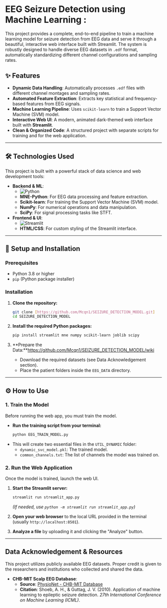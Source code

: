 # EEG Seizure Detection using Machine Learning :

This project provides a complete, end-to-end pipeline to train a machine learning model for seizure detection from EEG data and serve it through a beautiful, interactive web interface built with Streamlit. The system is robustly designed to handle diverse EEG datasets in `.edf` format, automatically standardizing different channel configurations and sampling rates.



## ✨ Features

-   **Dynamic Data Handling**: Automatically processes `.edf` files with different channel montages and sampling rates.
-   **Automated Feature Extraction**: Extracts key statistical and frequency-based features from EEG signals.
-   **Machine Learning Pipeline**: Uses `scikit-learn` to train a Support Vector Machine (SVM) model.
-   **Interactive Web UI**: A modern, animated dark-themed web interface built with **Streamlit**.
-   **Clean & Organized Code**: A structured project with separate scripts for training and for the web application.

---

## 🛠️ Technologies Used

This project is built with a powerful stack of data science and web development tools:

-   **Backend & ML**:
    -   ![Python](https://img.shields.io/badge/Python-3776AB?style=for-the-badge&logo=python&logoColor=white)
    -   **MNE-Python**: For EEG data processing and feature extraction.
    -   **Scikit-learn**: For training the Support Vector Machine (SVM) model.
    -   **NumPy**: For numerical operations and data manipulation.
    -   **SciPy**: For signal processing tasks like STFT.
-   **Frontend & UI**:
    -   ![Streamlit](https://img.shields.io/badge/Streamlit-FF4B4B?style=for-the-badge&logo=streamlit&logoColor=white)
    -   **HTML/CSS**: For custom styling of the Streamlit interface.

---

## 🚀 Setup and Installation

### Prerequisites

-   Python 3.8 or higher
-   `pip` (Python package installer)

### Installation

1.  **Clone the repository:**
    ```bash
    git clone [https://github.com/Mcqn1/SEIZURE_DETECTION_MODEL.git]
    cd SEIZURE_DETECTION_MODEL
    ```

2.  **Install the required Python packages:**
    ```bash
    pip install streamlit mne numpy scikit-learn joblib scipy
    ```

3.  **Prepare the Data:**https://github.com/Mcqn1/SEIZURE_DETECTION_MODEL/wiki
    -   Download the required datasets (see Data Acknowledgement section).
    -   Place the patient folders inside the `EEG_DATA` directory.

---
## ⚙️ How to Use

### 1. Train the Model

Before running the web app, you must train the model.

-   **Run the training script from your terminal:**
    ```bash
    python EEG_TRAIN_MODEL.py
    ```
-   This will create two essential files in the `UTIL_DYNAMIC` folder:
    -   `dynamic_svc_model.pkl`: The trained model.
    -   `common_channels.txt`: The list of channels the model was trained on.

### 2. Run the Web Application

Once the model is trained, launch the web UI.

1.  **Start the Streamlit server:**
    ```bash
    streamlit run streamlit_app.py
    ```
    *(If needed, use `python -m streamlit run streamlit_app.py`)*

2.  **Open your web browser** to the local URL provided in the terminal (usually `http://localhost:8501`).

3.  **Analyze a file** by uploading it and clicking the "Analyze" button.

---
## Data Acknowledgement & Resources

This project utilizes publicly available EEG datasets. Proper credit is given to the researchers and institutions who collected and shared the data.

-   **CHB-MIT Scalp EEG Database**:
    -   **Source**: [PhysioNet - CHB-MIT Database](https://physionet.org/content/chbmit/1.0.0/)
    -   **Citation**: Shoeb, A. H., & Guttag, J. V. (2010). Application of machine learning to epileptic seizure detection. *27th International Conference on Machine Learning (ICML)*.
